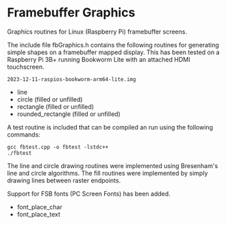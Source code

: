 # Framebuffer Graphics
Graphics routines for Linux (Raspberry Pi) framebuffer screens.

The include file fbGraphics.h contains the following routines for generating simple shapes on a framebuffer mapped display.
This has been tested on a Raspberry Pi 3B+ running Bookworm Lite with an attached HDMI touchscreen.  
~~~
2023-12-11-raspios-bookworm-arm64-lite.img
~~~

- line
- circle (filled or unfilled)
- rectangle (filled or unfilled)
- rounded_rectangle (filled or unfilled)

A test routine is included that can be compiled an run using the following commands:
```
gcc fbtest.cpp -o fbtest -lstdc++
./fbtest
```
The line and circle drawing routines were implemented using Bresenham's line and circle algorithms. The fill routines were implemented by simply drawing lines between raster endpoints.  

Support for FSB fonts (PC Screen Fonts) has been added.
- font_place_char
- font_place_text

